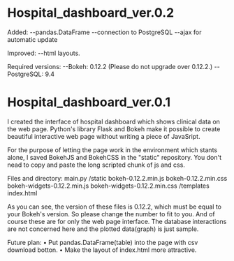# Hospital_dashboard_ver.0.2

Added:
  --pandas.DataFrame
  --connection to PostgreSQL
  --ajax for automatic update
  
Improved:
  --html layouts.

Required versions: 
  --Bokeh: 0.12.2 (Please do not upgrade over 0.12.2.)
  --PostgreSQL: 9.4




# Hospital_dashboard_ver.0.1

I created the interface of hospital dashboard which shows clinical data on the web page.
Python's library Flask and Bokeh make it possible to create beautiful interactive web page without writing a piece of JavaSript.

For the purpose of letting the page work in the environment which stants alone, I saved BokehJS and BokehCSS in the "static"
repository. You don't nead to copy and paste the long scripted chunk of js and css.

Files and directory:
main.py
/static
  bokeh-0.12.2.min.js
  bokeh-0.12.2.min.css
  bokeh-widgets-0.12.2.min.js
  bokeh-widgets-0.12.2.min.css
/templates
  index.html
  
As you can see, the version of these files is 0.12.2, which must be equal to your Bokeh's version. 
So please change the number to fit to you.
And of course these are for only the web page interface. The database interactions are not concerned here and the 
plotted data(graph) is just sample.

Future plan:
• Put pandas.DataFrame(table) into the page with csv download botton.
• Make the layout of index.html more attractive.
